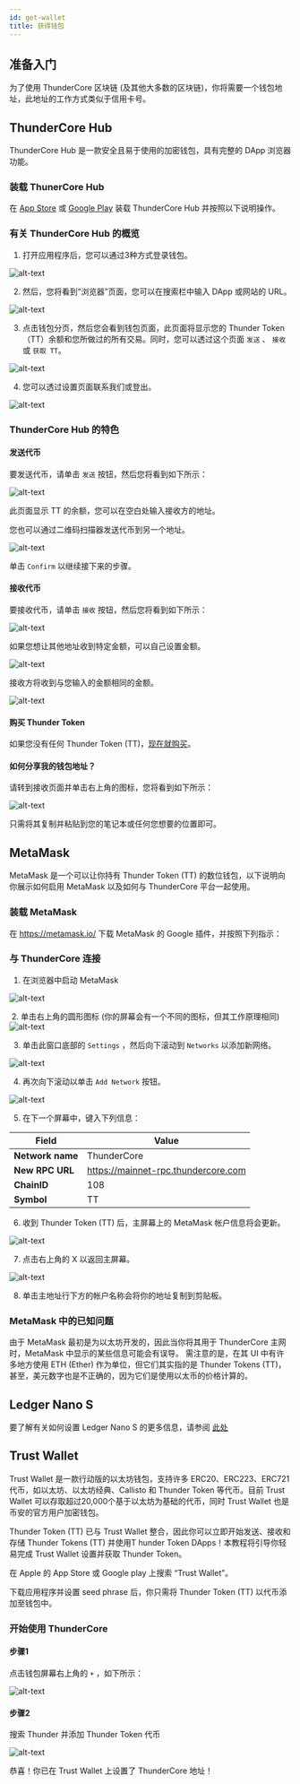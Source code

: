 ```yaml
---
id: get-wallet
title: 获得钱包
---
```


## 准备入门
为了使用 ThunderCore 区块链 (及其他大多数的区块链)，你将需要一个钱包地址，此地址的工作方式类似于信用卡号。

## ThunderCore Hub

ThunderCore Hub 是一款安全且易于使用的加密钱包，具有完整的 DApp 浏览器功能。

### 装载 ThunerCore Hub
在 [App Store](https://apps.apple.com/tw/app/thundercore-hub/id1471222243) 或 [Google Play](https://play.google.com/store/apps/details?id=com.thundercore.mobile) 装载 ThunderCore Hub 并按照以下说明操作。

### 有关 ThunderCore Hub 的概览
1. 打开应用程序后，您可以通过3种方式登录钱包。

![alt-text](assets/img/wallet/hubbit1_cn.PNG)

2. 然后，您将看到“浏览器”页面，您可以在搜索栏中输入 DApp 或网站的 URL。

![alt-text](assets/img/wallet/hubbit2_cn.PNG)

3. 点击钱包分页，然后您会看到钱包页面，此页面将显示您的 Thunder Token（TT）余额和您所做过的所有交易。同时，您可以透过这个页面 `发送` 、 `接收` 或 `获取 TT`。

![alt-text](assets/img/wallet/hubbit3_cn.PNG)

4. 您可以透过设置页面联系我们或登出。

![alt-text](assets/img/wallet/hubbit4_cn.PNG)

### ThunderCore Hub 的特色

#### 发送代币

要发送代币，请单击 `发送` 按钮，然后您将看到如下所示：

![alt-text](assets/img/wallet/hubbit5_cn.PNG)

此页面显示 TT 的余额，您可以在空白处输入接收方的地址。

您也可以通过二维码扫描器发送代币到另一个地址。

![alt-text](assets/img/wallet/hubbit6_cn.PNG)

单击 `Confirm` 以继续接下来的步骤。

#### 接收代币

要接收代币，请单击 `接收` 按钮，然后您将看到如下所示：

![alt-text](assets/img/wallet/hubbit7_cn.PNG)

如果您想让其他地址收到特定金额，可以自己设置金额。

![alt-text](assets/img/wallet/hubbit8_cn.PNG)

接收方将收到与您输入的金额相同的金额。 

![alt-text](assets/img/wallet/hubbit9_cn.PNG)

 #### 购买 Thunder Token 
 
 如果您没有任何 Thunder Token (TT)，[现在就购买](https://www.appcenter.games/ttget)。
 
 #### 如何分享我的钱包地址？
 
 请转到接收页面并单击右上角的图标，您将看到如下所示：
 
 ![alt-text](assets/img/wallet/hubbit10_cn.PNG)
 
 只需将其复制并粘贴到您的笔记本或任何您想要的位置即可。

## MetaMask

MetaMask 是一个可以让你持有 Thunder Token (TT) 的数位钱包，以下说明向你展示如何启用 MetaMask 以及如何与 ThunderCore 平台一起使用。
​
### 装载 MetaMask
在 https://metamask.io/ 下载 MetaMask 的 Google 插件，并按照下列指示：
​
### 与 ThunderCore 连接
1. 在浏览器中启动 MetaMask
 
![alt-text](assets/img/wallet/meatamask_cn1.png)

​
2. 单击右上角的圆形图标 (你的屏幕会有一个不同的图标，但其工作原理相同)
​
![alt-text](assets/img/wallet/meatamask_cn2.png)​


3. 单击此窗口底部的 `Settings` ，然后向下滚动到 `Networks` 以添加新网络。

![alt-text](assets/img/wallet/meatamask_cn3.png)​


4. 再次向下滚动以单击 `Add Network` 按钮。

![alt-text](assets/img/wallet/meatamask_cn4.png)​


5. 在下一个屏幕中，键入下列信息：

Field | Value
----- | -----
**Network name** | ThunderCore
**New RPC URL** | https://mainnet-rpc.thundercore.com
**ChainID** | 108
**Symbol** | TT

6. 收到 Thunder Token (TT) 后，主屏幕上的 MetaMask 帐户信息将会更新。

![alt-text](assets/img/wallet/meatamask_cn5.png)

7. 点击右上角的 X 以返回主屏幕。

![alt-text](assets/img/wallet/meatamask_cn6.png)

8. 单击主地址行下方的帐户名称会将你的地址复制到剪贴板。

 
### ​​MetaMask 中的已知问题
 
由于 MetaMask 最初是为以太坊开发的，因此当你将其用于 ThunderCore 主网时，MetaMask 中显示的某些信息可能会有误导。 需注意的是，在其 UI 中有许多地方使用 ETH (Ether) 作为单位，但它们其实指的是 Thunder Tokens (TT)，甚至，美元数字也是不正确的，因为它们是使用以太币的价格计算的。

## Ledger Nano S
要了解有关如何设置 Ledger Nano S 的更多信息，请参阅 [此处](https://developers.thundercore.com/docs/ledger-nano-s/)
​
## Trust Wallet
Trust Wallet 是一款行动版的以太坊钱包，支持许多 ERC20、ERC223、ERC721代币，如以太坊、以太坊经典、Callisto 和 Thunder Token 等代币。目前 Trust Wallet 可以存取超过20,000个基于以太坊为基础的代币，同时 Trust Wallet 也是币安的官方用户加密钱包。
 
Thunder Token (TT) 已与 Trust Wallet 整合，因此你可以立即开始发送、接收和存储 Thunder Tokens (TT) 并使用T hunder Token DApps！本教程将引导你轻易完成 Trust Wallet 设置并获取 Thunder Token。
 
在 Apple 的 App Store 或 Google play 上搜索 “Trust Wallet”。

下载应用程序并设置 seed phrase 后，你只需将 Thunder Token (TT) 以代币添加至钱包中。  
 
### 开始使用 ThunderCore

#### 步骤1
点击钱包屏幕右上角的 `+` ，如下所示：

![alt-text](assets/img/wallet/trustwallet_cn1.png)

#### 步骤2
搜索 Thunder 并添加 Thunder Token 代币

![alt-text](assets/img/wallet/trustwallet_cn2.png)

恭喜！你已在 Trust Wallet 上设置了 ThunderCore 地址！
